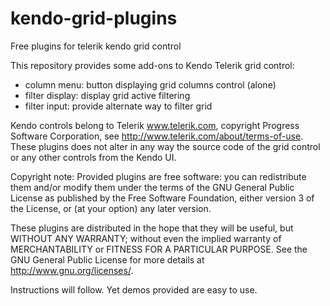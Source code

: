 # kendo-grid-plugins
Free plugins for telerik kendo grid control

This repository provides some add-ons to Kendo Telerik grid control:
- column menu: button displaying grid columns control (alone)
- filter display: display grid active filtering
- filter input: provide alternate way to filter grid

Kendo controls belong to Telerik www.telerik.com, copyright Progress Software Corporation, see http://www.telerik.com/about/terms-of-use. These plugins does not alter in any way the source code of the grid control or any other controls from the Kendo UI.

Copyright note:
Provided plugins are free software: you can redistribute them and/or modify them under the terms of the GNU General Public License as published by the Free Software Foundation, either version 3 of the License, or (at your option) any later version.

These plugins are distributed in the hope that they will be useful, but WITHOUT ANY WARRANTY; without even the implied warranty of MERCHANTABILITY or FITNESS FOR A PARTICULAR PURPOSE. See the GNU General Public License for more details at http://www.gnu.org/licenses/.

Instructions will follow. Yet demos provided are easy to use.
